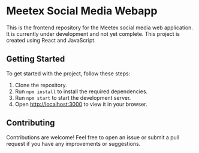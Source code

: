 # Meetex Social Media Webapp

This is the frontend repository for the Meetex social media web application. It is currently under development and not yet complete. This project is created using React and JavaScript.

## Getting Started

To get started with the project, follow these steps:

1. Clone the repository.
2. Run `npm install` to install the required dependencies.
3. Run `npm start` to start the development server.
4. Open [http://localhost:3000](http://localhost:3000) to view it in your browser.

## Contributing

Contributions are welcome! Feel free to open an issue or submit a pull request if you have any improvements or suggestions.

